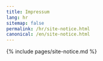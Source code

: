 ```yaml
---
title: Impressum
lang: hr
sitemap: false
permalink: /hr/site-notice.html
canonical: /en/site-notice.html
---
```


{% include pages/site-notice.md %}
